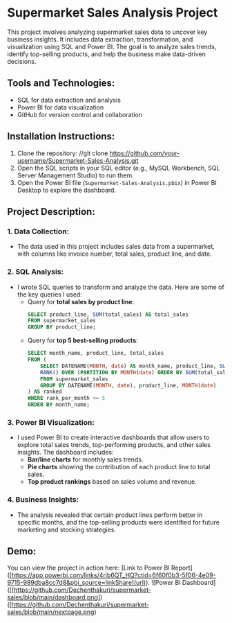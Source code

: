 # Supermarket Sales Analysis Project
This project involves analyzing supermarket sales data to uncover key business insights. It includes data extraction, transformation, and visualization using SQL and Power BI. The goal is to analyze sales trends, identify top-selling products, and help the business make data-driven decisions.

## Tools and Technologies:
- SQL for data extraction and analysis
- Power BI for data visualization
- GitHub for version control and collaboration

## Installation Instructions:
1. Clone the repository: //git clone https://github.com/your-username/Supermarket-Sales-Analysis.git
2. Open the SQL scripts in your SQL editor (e.g., MySQL Workbench, SQL Server Management Studio) to run them.
3. Open the Power BI file (`Supermarket-Sales-Analysis.pbix`) in Power BI Desktop to explore the dashboard.

## Project Description:

### 1. Data Collection:
- The data used in this project includes sales data from a supermarket, with columns like invoice number, total sales, product line, and date.

### 2. SQL Analysis:
- I wrote SQL queries to transform and analyze the data. Here are some of the key queries I used:
   - Query for **total sales by product line**:
     ```sql
     SELECT product_line, SUM(total_sales) AS total_sales
     FROM supermarket_sales
     GROUP BY product_line;
     ```
   - Query for **top 5 best-selling products**:
     ```sql
     SELECT month_name, product_line, total_sales
     FROM (
         SELECT DATENAME(MONTH, date) AS month_name, product_line, SUM(total_sales) AS total_sales,
         RANK() OVER (PARTITION BY MONTH(date) ORDER BY SUM(total_sales) DESC) AS rank_per_month
         FROM supermarket_sales
         GROUP BY DATENAME(MONTH, date), product_line, MONTH(date)
     ) AS ranked
     WHERE rank_per_month <= 5
     ORDER BY month_name;
     ```

### 3. Power BI Visualization:
- I used Power BI to create interactive dashboards that allow users to explore total sales trends, top-performing products, and other sales insights. The dashboard includes:
   - **Bar/line charts** for monthly sales trends.
   - **Pie charts** showing the contribution of each product line to total sales.
   - **Top product rankings** based on sales volume and revenue.

### 4. Business Insights:
- The analysis revealed that certain product lines perform better in specific months, and the top-selling products were identified for future marketing and stocking strategies.

## Demo:
You can view the project in action here: [Link to Power BI Report] ([https://app.powerbi.com/links/4rib6QT_HQ?ctid=6f60f0b3-5f06-4e09-9715-989dba8cc7d8&pbi_source=linkShare](url)).
![Power BI Dashboard] ([[https://github.com/Dechenthakuri/supermarket-sales/blob/main/dashboard.png])   
([https://github.com/Dechenthakuri/supermarket-sales/blob/main/nextpage.png)

